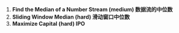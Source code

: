 1. **Find the Median of a Number Stream (medium) 数据流的中位数**
2. **Sliding Window Median (hard) 滑动窗口中位数**
3. **Maximize Capital (hard) IPO**
